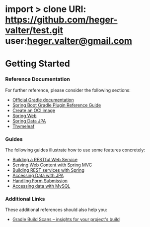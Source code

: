 # import > clone URI: https://github.com/heger-valter/test.git user:heger.valter@gmail.com
# Getting Started

### Reference Documentation
For further reference, please consider the following sections:

* [Official Gradle documentation](https://docs.gradle.org)
* [Spring Boot Gradle Plugin Reference Guide](https://docs.spring.io/spring-boot/docs/3.2.4/gradle-plugin/reference/html/)
* [Create an OCI image](https://docs.spring.io/spring-boot/docs/3.2.4/gradle-plugin/reference/html/#build-image)
* [Spring Web](https://docs.spring.io/spring-boot/docs/3.2.4/reference/htmlsingle/index.html#web)
* [Spring Data JPA](https://docs.spring.io/spring-boot/docs/3.2.4/reference/htmlsingle/index.html#data.sql.jpa-and-spring-data)
* [Thymeleaf](https://docs.spring.io/spring-boot/docs/3.2.4/reference/htmlsingle/index.html#web.servlet.spring-mvc.template-engines)

### Guides
The following guides illustrate how to use some features concretely:

* [Building a RESTful Web Service](https://spring.io/guides/gs/rest-service/)
* [Serving Web Content with Spring MVC](https://spring.io/guides/gs/serving-web-content/)
* [Building REST services with Spring](https://spring.io/guides/tutorials/rest/)
* [Accessing Data with JPA](https://spring.io/guides/gs/accessing-data-jpa/)
* [Handling Form Submission](https://spring.io/guides/gs/handling-form-submission/)
* [Accessing data with MySQL](https://spring.io/guides/gs/accessing-data-mysql/)

### Additional Links
These additional references should also help you:

* [Gradle Build Scans – insights for your project's build](https://scans.gradle.com#gradle)

